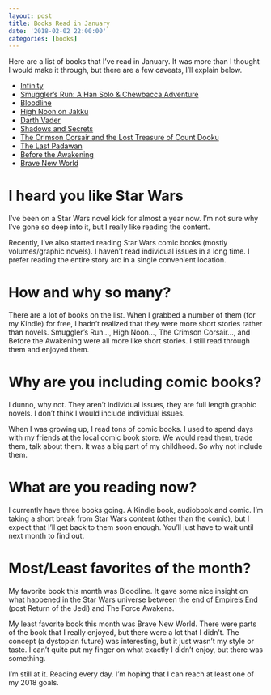 ```yaml
---
layout: post
title: Books Read in January
date: '2018-02-02 22:00:00'
categories: [books]
---
```


Here are a list of books that I’ve read in January. It was more than I thought I would make it through, but there are a few caveats, I’ll explain below.

- [Infinity](https://www.goodreads.com/book/show/18513586-infinity)
- [Smuggler’s Run: A Han Solo & Chewbacca Adventure](https://www.goodreads.com/book/show/25067043-smuggler-s-run)
- [Bloodline](https://www.goodreads.com/book/show/27209239-bloodline)
- [High Noon on Jakku](https://www.goodreads.com/book/show/27512290-high-noon-on-jakku)
- [Darth Vader](https://www.goodreads.com/book/show/24819813-vader)
- [Shadows and Secrets](https://www.goodreads.com/book/show/25861679-shadows-and-secrets)
- [The Crimson Corsair and the Lost Treasure of Count Dooku](https://www.goodreads.com/book/show/27512292-the-crimson-corsair-and-the-lost-treasure-of-count-dooku)
- [The Last Padawan](https://www.goodreads.com/book/show/25066765-the-last-padawan)
- [Before the Awakening](https://www.goodreads.com/book/show/25319258-before-the-awakening)
- [Brave New World](https://www.goodreads.com/book/show/5129.Brave_New_World)

# I heard you like Star Wars

I’ve been on a Star Wars novel kick for almost a year now. I’m not sure why I’ve gone so deep into it, but I really like reading the content.

Recently, I’ve also started reading Star Wars comic books (mostly volumes/graphic novels). I haven’t read individual issues in a long time. I prefer reading the entire story arc in a single convenient location.

# How and why so many?

There are a lot of books on the list. When I grabbed a number of them (for my Kindle) for free, I hadn’t realized that they were more short stories rather than novels. Smuggler’s Run…, High Noon…, The Crimson Corsair…, and Before the Awakening were all more like short stories. I still read through them and enjoyed them.

# Why are you including comic books?

I dunno, why not. They aren’t individual issues, they are full length graphic novels. I don’t think I would include individual issues.

When I was growing up, I read tons of comic books. I used to spend days with my friends at the local comic book store. We would read them, trade them, talk about them. It was a big part of my childhood. So why not include them.

# What are you reading now?

I currently have three books going. A Kindle book, audiobook and comic. I’m taking a short break from Star Wars content (other than the comic), but I expect that I’ll get back to them soon enough. You’ll just have to wait until next month to find out.

# Most/Least favorites of the month?

My favorite book this month was Bloodline. It gave some nice insight on what happened in the Star Wars universe between the end of [Empire’s End](https://www.goodreads.com/book/show/30213123-empire-s-end) (post Return of the Jedi) and The Force Awakens.

My least favorite book this month was Brave New World. There were parts of the book that I really enjoyed, but there were a lot that I didn’t. The concept (a dystopian future) was interesting, but it just wasn’t my style or taste. I can’t quite put my finger on what exactly I didn’t enjoy, but there was something.

I’m still at it. Reading every day. I’m hoping that I can reach at least one of my 2018 goals.

